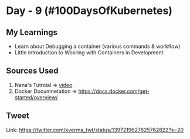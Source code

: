 # Day - 9 (#100DaysOfKubernetes)

## My Learnings

* Learn about Debugging a container (various commands & workflow)
* Little introduction to Wokring with Containers in Development

## Sources Used

1. Nana's Tutroial => [video](https://www.youtube.com/watch?v=3c-iBn73dDE)
2. Docker Documnetation => https://docs.docker.com/get-started/overview/

## Tweet

Link: https://twitter.com/kverma_twt/status/1397219627625762822?s=20
